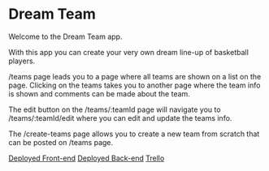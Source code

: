 # Dream Team

Welcome to the Dream Team app.

With this app you can create your very own dream line-up of basketball players.

/teams page leads you to a page where all teams are shown on a list on the page. Clicking on the teams takes you to another page where the team info is shown and comments can be made about the team. 

The edit button on the /teams/:teamId page will navigate you to /teams/:teamId/edit where you can edit and update the teams info.

The /create-teams page allows you to create a new team from scratch that can be posted on /teams page.

[Deployed Front-end](https://whimsical-faloodeh-49f706.netlify.app/)
[Deployed Back-end](https://dream-team-zuy9.onrender.com)
[Trello](https://trello.com/b/w4roxTV3/single-resource-pair-project-project)
